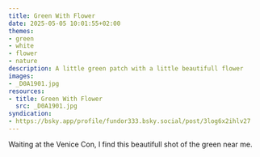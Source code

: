 ```yaml
---
title: Green With Flower
date: 2025-05-05 10:01:55+02:00
themes:
- green
- white
- flower
- nature
description: A little green patch with a little beautifull flower
images:
- _D0A1901.jpg
resources:
- title: Green With Flower
  src: _D0A1901.jpg
syndication:
- https://bsky.app/profile/fundor333.bsky.social/post/3log6x2ihlv27
---
```


Waiting at the Venice Con, I find this beautifull shot of the green near me.
